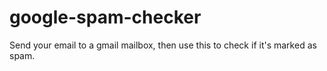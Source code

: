 # google-spam-checker
Send your email to a gmail mailbox, then use this to check if it's marked as spam.
